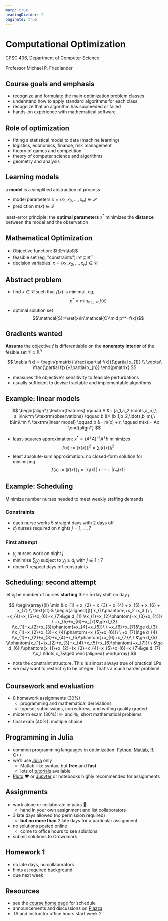 ```yaml
---
marp: true
headingDivider: 2
paginate: true
---
```

<!-- footer: '[CPSC 406](https://friedlander.io/ubc-cpsc-406)' -->

# Computational Optimization

CPSC 406, Department of Computer Science

Professor Michael P. Friedlander

## Course goals and emphasis

- recognize and formulate the main optimization problem classes
- understand how to apply standard algorithms for each class
- recognize that an algorithm has succeeded or failed
- hands-on experience with mathematical software

## Role of optimization

- fitting a statistical model to data (machine learning)
- logistics, economics, finance, risk management
- theory of games and competition
- theory of computer science and algorithms
- geometry and  analysis

## Learning models

a **model** is a simplified abstraction of process

- model parameters $x=(x_1,x_2,…,x_n)\in\mathcal{P}$
- prediction $m(x)\in\mathcal{F}$
  
least-error principle: the **optimal parameters** $x^*$ minimizes the **distance** between the model and the observation

## Mathematical Optimization

- Objective function: $f:ℝ^n\toℝ$
- feasible set (eg, "constraints"): $\mathcal{C}⊆ℝ^n$
- decision variables: $x=(x_1,x_2,\ldots,x_n)\in\mathcal{C}$

## Abstract problem

- find $x\in\mathcal{C}$ such that $f(x)$ is minimal, eg,
$$
p^* = \min_{x\in\mathcal{C}}\ f(x)
$$
- optimal solution set
$$\mathcal{S}:=\set{x\in\mathcal{C}\mid p^*=f(x)}$$

## Gradients wanted 

**Assume** the objective $f$ is differentiable on the **nonempty interior** of  the fesible set $\mathcal{C}\subseteq \mathbb{R}^n$

$$
\nabla f(x) = \begin{pmatrix}
\frac{\partial f(x)}{\partial x_{1}} \\
\vdots\\
\frac{\partial f(x)}{\partial x_{n}}
\end{pmatrix}
$$

- measures the objective's sensitivity to feasible perturbations
- usually sufficient to devise tractable and implementable algorithms

## Example: linear models

$$
\begin{align*}
  \textrm{features}    \qquad A &= [a_1,a_2,\cdots,a_n],\ a_i\inℝ^m
\\\textrm{observations} \qquad b &= (b_1,b_2,\ldots,b_m),\ b\inℝ^m
\\ \textrm{linear model}      \qquad  b &= m(x) + r, \qquad m(x):= Ax
\end{align*}
$$

- least-squares approximation: $x^*=(A^T A)^{-1}A^T b$ minimizes
  $$f(x):=\|r(x)\|^2= \textstyle\sum_i[r(x)]_i^2$$
- least absolute-sum approximation: no closed-form solution for minimizing
  $$f(x):=\|r(x)\|_1 = |r_1(x)| + \cdots + |r_m(x)|$$

## Example: Scheduling

Minimize number nurses needed to meet weekly staffing demands

### Constraints

- each nurse works 5 straight days with 2 days off
- $d_j$ nurses required on nights $j=1,\ldots,7$

### First attempt

- $y_j$ nurses work on night $j$
- minimize $\sum_j y_j$ subject to $y_j\ge d_j$ with $j\in1:7$
- doesn't respect days off constraints

## Scheduling: second attempt

let $x_j$ be number of nurses **starting** their 5-day shift on day $j$:

$$
\begin{array}{ll}
  \min & x_{1} + x_{2} + x_{3} + x_{4} + x_{5} + x_{6} + x_{7} \\ 
  \text{st}  & \begin{aligned}[t]
           x_{1}\phantom{+x_2+x_3 }\ \ +x_{4}+x_{5}+x_{6}+x_{7}&\ge d_{1}
                 \\x_{1}+x_{2}\phantom{+x_{3}+x_{4}}\ \ +x_{5}+x_{6}+x_{7}&\ge d_{2}
                 \\x_{1}+x_{2}+x_{3}\phantom{+x_{4}+x_{5}}\ \ +x_{6}+x_{7}&\ge d_{3}
                 \\x_{1}+x_{2}+x_{3}+x_{4}\phantom{+x_{5}+x_{6}}\ \ +x_{7}&\ge d_{4}
                 \\x_{1}+x_{2}+x_{3}+x_{4}+x_{5}\phantom{+x_{6}+x_{7}}\ \ &\ge d_{5}
                 \\\phantom{x_{1}+}x_{2}+x_{3}+x_{4}+x_{5}+x_{6}\phantom{+x_{7}}\ \ &\ge d_{6}
                 \\\phantom{x_{1}+x_{2}+}x_{3}+x_{4}+x_{5}+x_{6}+x_{7}&\ge d_{7}
                 \\x_1,\ldots,x_7&\ge0
               \end{aligned}
\end{array}
$$

- note the constraint structure. This is almost always true of practical LPs
- we may want to restrict $x_{j}$ to be integer. That's a much harder problem!

## Coursework and evaluation

- 8 homework assignments (30%)
  - programming and mathematical deriviations
  - typeset submissions, correctness, and writing quality graded
- midterm exam (30%): ✏️️ and 🗞️, short mathematical problems
- final exam (40%): multiple choice

## Programming in Julia

- common programming languages in optimization: [Python](https://www.python.org/), [Matlab](https://www.mathworks.com/), [R](https://www.r-project.org/); C++
- we'll use [Julia](https://julialang.org/) only
  - Matlab-like syntax, but **free** and **fast**
  - lots of [tutorials](https://julialang.org/learning/) available
- [Pluto](https://plutojl.org/) ❤️ or [Jupyter](https://jupyter.org/) or ️notebooks highly recommended for assignments

## Assignments

- work alone or collaborate in pairs 👯
  - hand in your own assignment and list collaborators
- 3 late days allowed (no permission required)
  - **but no more than** 2 late days for a particular assignment
- no solutions posted online
  - come to office hours to see solutions
- submit solutions to Crowdmark

## Homework 1

- no late days, no collaborators
- hints at required background
- due next week

## Resources

- see the [course home page](https://friedlander.io/ubc-cpsc-406) for schedule
- announcements and discussions on [Piazza](https://piazza.com/ubc.ca/winterterm22022/cpsc406)
- TA and instructor office hours start week 2
  